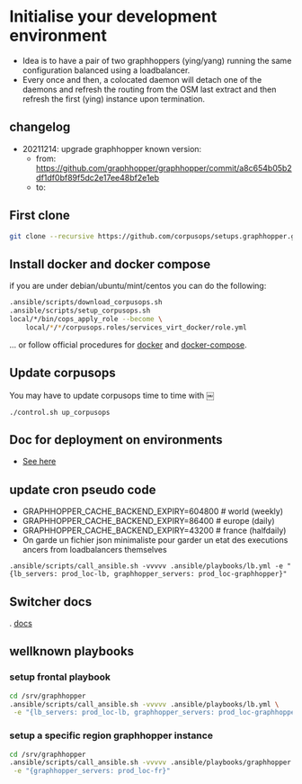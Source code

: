# Initialise your development environment

- Idea is to have a pair of two graphhoppers (ying/yang) running the same configuration balanced using a loadbalancer.
- Every once and then, a colocated daemon will detach one of the daemons and refresh the routing from the OSM last extract and then refresh the first (ying) instance upon termination.


## changelog
- 20211214: upgrade graphhopper known version:
    - from: https://github.com/graphhopper/graphhopper/commit/a8c654b05b2df1df0bf89f5dc2e17ee48bf2e1eb
    - to:

## First clone
```sh
git clone --recursive https://github.com/corpusops/setups.graphhopper.git
```

## Install docker and docker compose
if you are under debian/ubuntu/mint/centos you can do the following:

```sh
.ansible/scripts/download_corpusops.sh
.ansible/scripts/setup_corpusops.sh
local/*/bin/cops_apply_role --become \
    local/*/*/corpusops.roles/services_virt_docker/role.yml
```

... or follow official procedures for
  [docker](https://docs.docker.com/install/#releases) and
  [docker-compose](https://docs.docker.com/compose/install/).


## Update corpusops
You may have to update corpusops time to time with
￼
```
./control.sh up_corpusops
```

## Doc for deployment on environments
- [See here](./docs/deploy.md)

## update cron pseudo code

- GRAPHHOPPER_CACHE_BACKEND_EXPIRY=604800 # world (weekly)
- GRAPHHOPPER_CACHE_BACKEND_EXPIRY=86400  # europe (daily)
- GRAPHHOPPER_CACHE_BACKEND_EXPIRY=43200  # france (halfdaily)
- On garde un fichier json minimaliste pour garder un etat des executions
ancers from loadbalancers themselves
```
.ansible/scripts/call_ansible.sh -vvvvv .ansible/playbooks/lb.yml -e "{lb_servers: prod_loc-lb, graphhopper_servers: prod_loc-graphhopper}"
```

## Switcher docs
. [docs](./switcher/controller/README.md)

## wellknown playbooks

### setup frontal playbook
```sh
cd /srv/graphhopper
.ansible/scripts/call_ansible.sh -vvvvv .ansible/playbooks/lb.yml \
 -e "{lb_servers: prod_loc-lb, graphhopper_servers: prod_loc-graphhopper}"
```

### setup a specific region graphhopper instance
```sh
cd /srv/graphhopper
.ansible/scripts/call_ansible.sh -vvvvv .ansible/playbooks/graphhopper.yml \
 -e "{graphhopper_servers: prod_loc-fr}"
```

